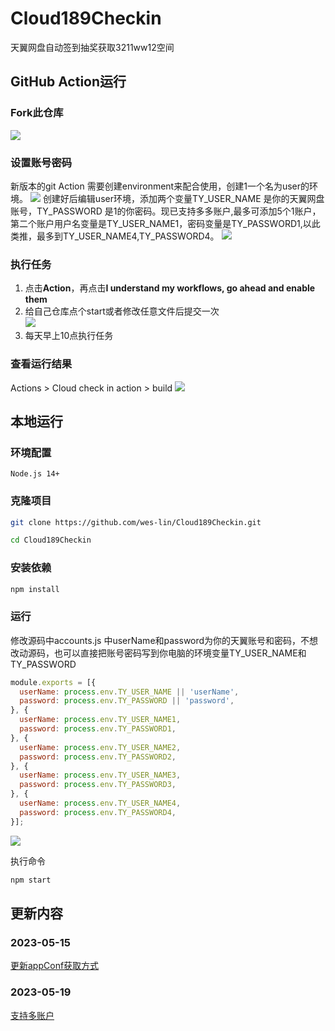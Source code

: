 # Cloud189Checkin
天翼网盘自动签到抽奖获取3211ww12空间

## GitHub Action运行
### Fork此仓库
![](https://cdn.jsdelivr.net/gh/wes-lin/Cloud189Checkin/image/fork.png)
### 设置账号密码
新版本的git Action 需要创建environment来配合使用，创建1一个名为user的环境。
![](https://cdn.jsdelivr.net/gh/wes-lin/Cloud189Checkin/image/env.png)
创建好后编辑user环境，添加两个变量TY_USER_NAME 是你的天翼网盘账号，TY_PASSWORD 是1的你密码。现已支持多多账户,最多可添加5个1账户，第二个账户用户名变量是TY_USER_NAME1，密码变量是TY_PASSWORD1,以此类推，最多到TY_USER_NAME4,TY_PASSWORD4。
![](https://cdn.jsdelivr.net/gh/wes-lin/Cloud189Checkin/image/account.jpg)
### 执行任务
1. 点击**Action**，再点击**I understand my workflows, go ahead and enable them**  
2. 给自己仓库点个start或者修改任意文件后提交一次  
![](http://tu.yaohuo.me/imgs/2020/06/34ca160c972b9927.png)
3. 每天早上10点执行任务

### 查看运行结果
Actions > Cloud check in action > build
![](https://cdn.jsdelivr.net/gh/wes-lin/Cloud189Checkin/image/action.png)

## 本地运行
### 环境配置 
```
Node.js 14+
```
### 克隆项目
```bash
git clone https://github.com/wes-lin/Cloud189Checkin.git
```
```bash
cd Cloud189Checkin
```
### 安装依赖
```bash
npm install
```
### 运行
​修改源码中accounts.js 中userName和password为你的天翼账号和密码，不想改动源码，也可以直接把账号密码写到你电脑的环境变量TY_USER_NAME和TY_PASSWORD
``` javascript
module.exports = [{
  userName: process.env.TY_USER_NAME || 'userName',
  password: process.env.TY_PASSWORD || 'password',
}, {
  userName: process.env.TY_USER_NAME1,
  password: process.env.TY_PASSWORD1,
}, {
  userName: process.env.TY_USER_NAME2,
  password: process.env.TY_PASSWORD2,
}, {
  userName: process.env.TY_USER_NAME3,
  password: process.env.TY_PASSWORD3,
}, {
  userName: process.env.TY_USER_NAME4,
  password: process.env.TY_PASSWORD4,
}];
```
![](https://cdn.jsdelivr.net/gh/wes-lin/Cloud189Checkin/image/local.png)

执行命令
``` bash
npm start
```

## 更新内容

### 2023-05-15
[更新appConf获取方式](https://github.com/wes-lin/Cloud189Checkin/issues/5)
### 2023-05-19
[支持多账户](https://github.com/wes-lin/Cloud189Checkin/issues/7)
